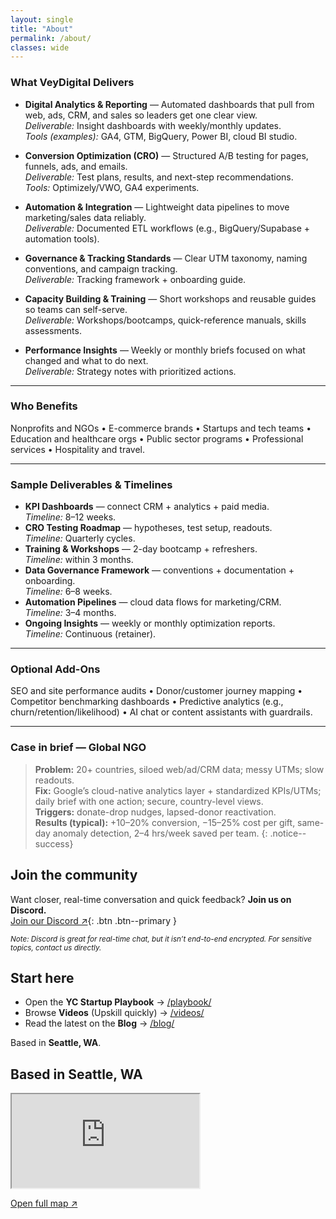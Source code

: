 ```yaml
---
layout: single
title: "About"
permalink: /about/
classes: wide
---
```

### What VeyDigital Delivers
- **Digital Analytics & Reporting** — Automated dashboards that pull from web, ads, CRM, and sales so leaders get one clear view.  
  *Deliverable:* Insight dashboards with weekly/monthly updates.  
  *Tools (examples):* GA4, GTM, BigQuery, Power BI, cloud BI studio.

- **Conversion Optimization (CRO)** — Structured A/B testing for pages, funnels, ads, and emails.  
  *Deliverable:* Test plans, results, and next-step recommendations.  
  *Tools:* Optimizely/VWO, GA4 experiments.

- **Automation & Integration** — Lightweight data pipelines to move marketing/sales data reliably.  
  *Deliverable:* Documented ETL workflows (e.g., BigQuery/Supabase + automation tools).

- **Governance & Tracking Standards** — Clear UTM taxonomy, naming conventions, and campaign tracking.  
  *Deliverable:* Tracking framework + onboarding guide.

- **Capacity Building & Training** — Short workshops and reusable guides so teams can self-serve.  
  *Deliverable:* Workshops/bootcamps, quick-reference manuals, skills assessments.

- **Performance Insights** — Weekly or monthly briefs focused on what changed and what to do next.  
  *Deliverable:* Strategy notes with prioritized actions.

---

### Who Benefits
Nonprofits and NGOs • E-commerce brands • Startups and tech teams • Education and healthcare orgs • Public sector programs • Professional services • Hospitality and travel.

---

### Sample Deliverables & Timelines
- **KPI Dashboards** — connect CRM + analytics + paid media.  
  *Timeline:* 8–12 weeks.
- **CRO Testing Roadmap** — hypotheses, test setup, readouts.  
  *Timeline:* Quarterly cycles.
- **Training & Workshops** — 2-day bootcamp + refreshers.  
  *Timeline:* within 3 months.
- **Data Governance Framework** — conventions + documentation + onboarding.  
  *Timeline:* 6–8 weeks.
- **Automation Pipelines** — cloud data flows for marketing/CRM.  
  *Timeline:* 3–4 months.
- **Ongoing Insights** — weekly or monthly optimization reports.  
  *Timeline:* Continuous (retainer).

---

### Optional Add-Ons
SEO and site performance audits • Donor/customer journey mapping • Competitor benchmarking dashboards • Predictive analytics (e.g., churn/retention/likelihood) • AI chat or content assistants with guardrails.

---

### Case in brief — Global NGO
> **Problem:** 20+ countries, siloed web/ad/CRM data; messy UTMs; slow readouts.  
> **Fix:** Google’s cloud-native analytics layer + standardized KPIs/UTMs; daily brief with one action; secure, country-level views.  
> **Triggers:** donate-drop nudges, lapsed-donor reactivation.  
> **Results (typical):** +10–20% conversion, −15–25% cost per gift, same-day anomaly detection, 2–4 hrs/week saved per team.
{: .notice--success}


## Join the community
Want closer, real-time conversation and quick feedback? **Join us on Discord.**  
[Join our Discord ↗](https://discord.gg/yourInviteCode){: .btn .btn--primary }

<small>*Note: Discord is great for real-time chat, but it isn’t end-to-end encrypted. For sensitive topics, contact us directly.*</small>

## Start here
- Open the **YC Startup Playbook** → [/playbook/](/playbook/)
- Browse **Videos** (Upskill quickly) → [/videos/](/videos/)
- Read the latest on the **Blog** → [/blog/](/blog/)

Based in **Seattle, WA**.
## Based in Seattle, WA

<div class="map-box">
  <iframe
    title="Map: Seattle, WA"
    src="https://www.openstreetmap.org/export/embed.html?bbox=-122.4594%2C47.495%2C-122.224%2C47.734&layer=mapnik&marker=47.6062%2C-122.3321"
    allowfullscreen
    loading="lazy"></iframe>
</div>
<p class="map-meta"><a href="https://www.openstreetmap.org/?mlat=47.6062&mlon=-122.3321#map=12/47.6062/-122.3321" target="_blank" rel="noopener">Open full map ↗</a></p>

